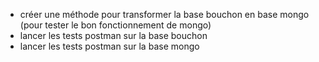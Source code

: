 - créer une méthode pour transformer la base bouchon en base mongo (pour tester le bon fonctionnement de mongo)
- lancer les tests postman sur la base bouchon
- lancer les tests postman sur la base mongo